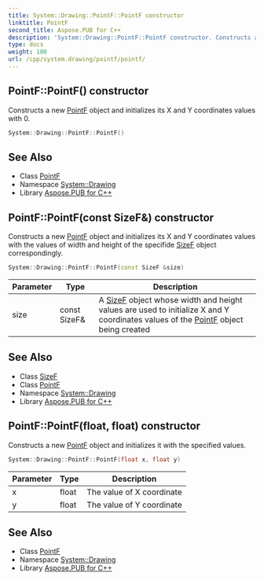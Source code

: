 ```yaml
---
title: System::Drawing::PointF::PointF constructor
linktitle: PointF
second_title: Aspose.PUB for C++
description: 'System::Drawing::PointF::PointF constructor. Constructs a new PointF object and initializes its X and Y coordinates values with 0 in C++.'
type: docs
weight: 100
url: /cpp/system.drawing/pointf/pointf/
---
```

## PointF::PointF() constructor


Constructs a new [PointF](../) object and initializes its X and Y coordinates values with 0.

```cpp
System::Drawing::PointF::PointF()
```

## See Also

* Class [PointF](../)
* Namespace [System::Drawing](../../)
* Library [Aspose.PUB for C++](../../../)
## PointF::PointF(const SizeF\&) constructor


Constructs a new [PointF](../) object and initializes its X and Y coordinates values with the values of width and height of the specifide [SizeF](../../sizef/) object correspondingly.

```cpp
System::Drawing::PointF::PointF(const SizeF &size)
```


| Parameter | Type | Description |
| --- | --- | --- |
| size | const SizeF\& | A [SizeF](../../sizef/) object whose width and height values are used to initialize X and Y coordinates values of the [PointF](../) object being created |

## See Also

* Class [SizeF](../../sizef/)
* Class [PointF](../)
* Namespace [System::Drawing](../../)
* Library [Aspose.PUB for C++](../../../)
## PointF::PointF(float, float) constructor


Constructs a new [PointF](../) object and initializes it with the specified values.

```cpp
System::Drawing::PointF::PointF(float x, float y)
```


| Parameter | Type | Description |
| --- | --- | --- |
| x | float | The value of X coordinate |
| y | float | The value of Y coordinate |

## See Also

* Class [PointF](../)
* Namespace [System::Drawing](../../)
* Library [Aspose.PUB for C++](../../../)

